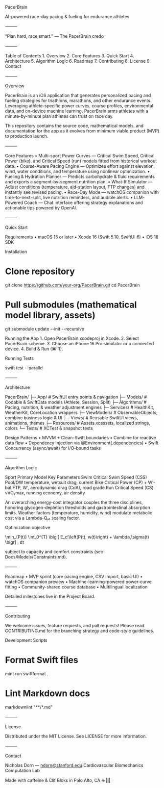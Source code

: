 PacerBrain

AI-powered race-day pacing & fueling for endurance athletes

⸻

“Plan hard, race smart.” — The PacerBrain credo

⸻

Table of Contents
	1.	Overview
	2.	Core Features
	3.	Quick Start
	4.	Architecture
	5.	Algorithm Logic
	6.	Roadmap
	7.	Contributing
	8.	License
	9.	Contact

⸻

Overview

PacerBrain is an iOS application that generates personalized pacing and fueling strategies for triathlons, marathons, and other endurance events. Leveraging athlete-specific power curves, course profiles, environmental data, and on-device machine learning, PacerBrain arms athletes with a minute-by-minute plan athletes can trust on race day.

This repository contains the source code, mathematical models, and documentation for the app as it evolves from minimum viable product (MVP) to production launch.

⸻

Core Features
	•	Multi-sport Power Curves — Critical Swim Speed, Critical Power (bike), and Critical Speed (run) models fitted from historical workout data.
	•	Course-Aware Pacing Engine — Optimizes effort against elevation, wind, water conditions, and temperature using nonlinear optimization.
	•	Fueling & Hydration Planner — Predicts carbohydrate & fluid requirements and exports a segment-by-segment nutrition plan.
	•	What-If Simulator — Adjust conditions (temperature, aid-station layout, FTP changes) and instantly see revised pacing.
	•	Race-Day Mode — watchOS companion with time-to-next-split, live nutrition reminders, and audible alerts.
	•	LLM-Powered Coach — Chat interface offering strategy explanations and actionable tips powered by OpenAI.

⸻

Quick Start

Requirements
	•	macOS 15 or later
	•	Xcode 16 (Swift 5.10, SwiftUI 6)
	•	iOS 18 SDK

Installation

# Clone repository
git clone https://github.com/your-org/PacerBrain.git
cd PacerBrain

# Pull submodules (mathematical model library, assets)
git submodule update --init --recursive

Running the App
	1.	Open PacerBrain.xcodeproj in Xcode.
	2.	Select PacerBrain scheme.
	3.	Choose an iPhone 16 Pro simulator or a connected device.
	4.	Build & Run (⌘ R).

Running Tests

swift test --parallel


⸻

Architecture

PacerBrain/
├─ App/                # SwiftUI entry points & navigation
├─ Models/             # Codable & SwiftData models (Athlete, Session, Split)
├─ Algorithms/         # Pacing, nutrition, & weather adjustment engines
├─ Services/           # HealthKit, WeatherKit, CoreLocation wrappers
├─ ViewModels/         # ObservableObjects; combine business logic & UI
├─ Views/              # Reusable SwiftUI views, animations, themes
├─ Resources/          # Assets.xcassets, localized strings, colors
└─ Tests/              # XCTest & snapshot tests

Design Patterns
	•	MVVM + Clean-Swift boundaries
	•	Combine for reactive data flow
	•	Dependency Injection via @Environment(\.dependencies)
	•	Swift Concurrency (async/await) for I/O-bound tasks

⸻

Algorithm Logic

Sport	Primary Model	Key Parameters
Swim	Critical Swim Speed (CSS)	Pool/OW temperature, wetsuit drag, current
Bike	Critical Power (CP) + W′-bal	FTP, W′, aerodynamic drag (CdA), road grade
Run	Critical Speed (CS)	vVO₂max, running economy, air density

An overarching energy-cost integrator couples the three disciplines, honoring glycogen-depletion thresholds and gastrointestinal absorption limits. Weather factors (temperature, humidity, wind) modulate metabolic cost via a Lambda-Q₁₀ scaling factor.

Optimization objective

\min_{P(t)} \int_0^{T} \bigl[ E_c\!\left(P(t), w(t)\right) + \lambda\,\sigma(t) \bigr] \, dt

subject to capacity and comfort constraints (see Docs/Models/Constraints.md).

⸻

Roadmap
	•	MVP sprint (core pacing engine, CSV import, basic UI)
	•	watchOS companion preview
	•	Machine-learning-powered power-curve fitting
	•	Community-shared course database
	•	Multilingual localization

Detailed milestones live in the Project Board.

⸻

Contributing

We welcome issues, feature requests, and pull requests! Please read CONTRIBUTING.md for the branching strategy and code-style guidelines.

Development Scripts

# Format Swift files
mint run swiftformat .

# Lint Markdown docs
markdownlint "**/*.md"


⸻

License

Distributed under the MIT License. See LICENSE for more information.

⸻

Contact

Nicholas Dorn — ndorn@stanford.edu
Cardiovascular Biomechanics Computation Lab

Made with caffeine & Clif Bloks in Palo Alto, CA ☕️🚴‍♂️
